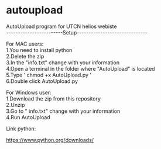 # autoupload
AutoUpload program for UTCN helios webiste<br />
------------------------Setup------------------------------<br />

For MAC users:<br />
1.You need to install python<br />
2.Delete the zip<br />
3.In the "info.txt" change with your information<br />
4.Open a terminal in the folder where "AutoUpload" is located<br />
5.Type ' chmod +x AutoUpload.py '<br />
6.Double click AutoUpload.py 

For Windows user: 
<br />
1.Download the zip from this repository <br />
2.Unzip<br />
3.Go to " info.txt" change with your information<br />
4.Run AutoUpload<br />


Link python:

https://www.python.org/downloads/
